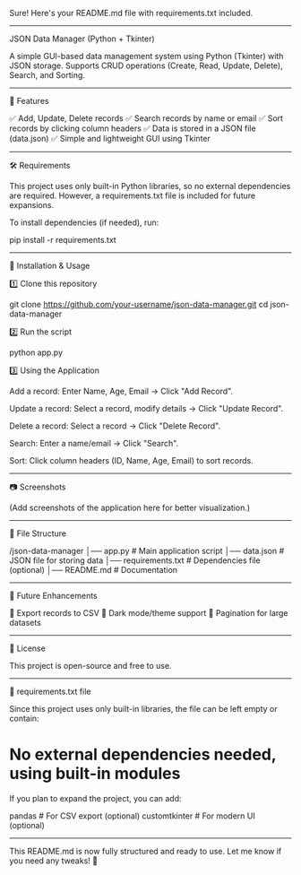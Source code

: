 Sure! Here's your README.md file with requirements.txt included.


---

JSON Data Manager (Python + Tkinter)

A simple GUI-based data management system using Python (Tkinter) with JSON storage.
Supports CRUD operations (Create, Read, Update, Delete), Search, and Sorting.


---

📌 Features

✅ Add, Update, Delete records
✅ Search records by name or email
✅ Sort records by clicking column headers
✅ Data is stored in a JSON file (data.json)
✅ Simple and lightweight GUI using Tkinter


---

🛠️ Requirements

This project uses only built-in Python libraries, so no external dependencies are required.
However, a requirements.txt file is included for future expansions.

To install dependencies (if needed), run:

pip install -r requirements.txt


---

🚀 Installation & Usage

1️⃣ Clone this repository

git clone https://github.com/your-username/json-data-manager.git
cd json-data-manager

2️⃣ Run the script

python app.py

3️⃣ Using the Application

Add a record: Enter Name, Age, Email → Click "Add Record".

Update a record: Select a record, modify details → Click "Update Record".

Delete a record: Select a record → Click "Delete Record".

Search: Enter a name/email → Click "Search".

Sort: Click column headers (ID, Name, Age, Email) to sort records.



---

📷 Screenshots

(Add screenshots of the application here for better visualization.)


---

📂 File Structure

/json-data-manager
│── app.py          # Main application script
│── data.json       # JSON file for storing data
│── requirements.txt # Dependencies file (optional)
│── README.md       # Documentation


---

🔧 Future Enhancements

🚀 Export records to CSV
🌙 Dark mode/theme support
📜 Pagination for large datasets


---

📜 License

This project is open-source and free to use.


---

📄 requirements.txt file

Since this project uses only built-in libraries, the file can be left empty or contain:

# No external dependencies needed, using built-in modules

If you plan to expand the project, you can add:

pandas  # For CSV export (optional)
customtkinter  # For modern UI (optional)


---

This README.md is now fully structured and ready to use. Let me know if you need any tweaks! 🚀

